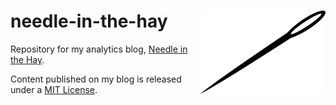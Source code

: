 # needle-in-the-hay <img src="public/img/needle2.png" height=133 weight=200 align="right" />

Repository for my analytics blog, <a href="https://needleinthehay.ca/">Needle in the Hay</a>.

Content published on my blog is released under a <a href="https://opensource.org/licenses/MIT">MIT License</a>.

